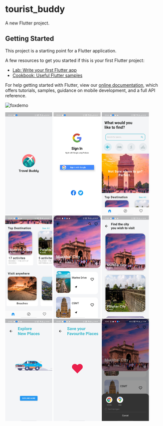 # tourist_buddy

A new Flutter project.

## Getting Started

This project is a starting point for a Flutter application.

A few resources to get you started if this is your first Flutter project:

- [Lab: Write your first Flutter app](https://flutter.dev/docs/get-started/codelab)
- [Cookbook: Useful Flutter samples](https://flutter.dev/docs/cookbook)

For help getting started with Flutter, view our
[online documentation](https://flutter.dev/docs), which offers tutorials,
samples, guidance on mobile development, and a full API reference.

![foxdemo]()

<html>
  <body>
    <img src="https://github.com/OmkarMGhanekar/Tourist_Buddy/blob/master/page-1.jpg" width=30%, height= 30%/>
    <img src="https://github.com/OmkarMGhanekar/Tourist_Buddy/blob/master/page-2.jpg" width=30%, height= 30%/>
    <img src="https://github.com/OmkarMGhanekar/Tourist_Buddy/blob/master/page-4.jpg" width=30%, height= 30%/>
    <img src="https://github.com/OmkarMGhanekar/Tourist_Buddy/blob/master/page-5.jpg" width=30%, height= 30%/>
    <img src="https://github.com/OmkarMGhanekar/Tourist_Buddy/blob/master/page-6.jpg" width=30%, height= 30%/>
    <img src="https://github.com/OmkarMGhanekar/Tourist_Buddy/blob/master/page-7.jpg" width=30%, height= 30%/>
    <img src="https://github.com/OmkarMGhanekar/Tourist_Buddy/blob/master/page-8.jpg" width=30%, height= 30%/>
    <img src="https://github.com/OmkarMGhanekar/Tourist_Buddy/blob/master/page-9.jpg" width=30%, height= 30%/>
    <img src="https://github.com/OmkarMGhanekar/Tourist_Buddy/blob/master/page-10.jpg" width=30%, height= 30%/>
    
    
  </body>
</html>
